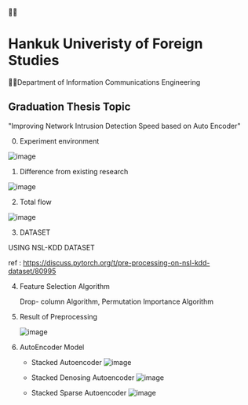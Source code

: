 👨‍🎓<h1>Hankuk Univeristy of Foreign Studies</h1>

<p>🧑‍💻Department of Information Communications Engineering</p>



<h2>Graduation Thesis Topic</h2> 
<border>"Improving Network Intrusion Detection Speed based on Auto Encoder"</border>

0. Experiment environment

![image](https://github.com/0su1327/Graduation_Thesis/assets/81498362/a2c15605-c99f-48a7-b42f-c3da025a57b6)


1. Difference from existing research
   
![image](https://github.com/0su1327/Graduation_Thesis/assets/81498362/47ef6a0f-9bbf-4a2a-b6b9-9c97ce8dec53)


2. Total flow

![image](https://github.com/0su1327/Graduation_Thesis/assets/81498362/190d9c20-4feb-42bd-a0cb-ba2a907220cb)


3. DATASET

USING NSL-KDD DATASET 

ref : https://discuss.pytorch.org/t/pre-processing-on-nsl-kdd-dataset/80995


4. Feature Selection Algorithm

   Drop- column Algorithm, Permutation Importance Algorithm 


5. Result of Preprocessing

   ![image](https://github.com/0su1327/Graduation_Thesis/assets/81498362/fd548e5e-9345-48fd-a339-610643ec54a3)


6. AutoEncoder Model

   - <bord>Stacked Autoencoder</bord>
     ![image](https://github.com/0su1327/Graduation_Thesis/assets/81498362/ae081200-4deb-4ecc-8bf0-f55c94626e1b)


   - Stacked Denosing Autoencoder
     ![image](https://github.com/0su1327/Graduation_Thesis/assets/81498362/0ff99527-7990-4621-a3fb-a09c09247b95)


   - Stacked Sparse Autoencoder
     ![image](https://github.com/0su1327/Graduation_Thesis/assets/81498362/b507bcec-e910-4d40-8fe8-26b7557b98a0)
